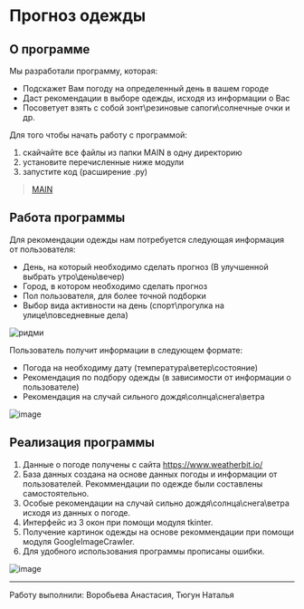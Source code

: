 # Прогноз одежды
## О программе ##

Мы разработали программу, которая:
* Подскажет Вам погоду на определенный день в вашем городе
* Даст рекомендации в выборе одежды, исходя из информации о Вас
* Посоветует взять с собой зонт\резиновые сапоги\солнечные очки и др.

Для того чтобы начать работу с программой:
1. скайчайте все файлы из папки MAIN в одну директорию
2. установите перечисленные ниже модули
3. запустите код (расширение .py)
>[MAIN](https://github.com/NataTyugun/project-3-semester/blob/main/final_job/LAST.py)

## Работа программы ##

Для рекомендации одежды нам потребуется следующая информация от пользователя:
* День, на который необходимо сделать прогноз (В улучшенной выбрать утро\день\вечер)
* Город, в котором необходимо сделать прогноз
* Пол пользователя, для более точной подборки
* Выбор вида активности на день (спорт\прогулка на улице\повседневные дела)


![ридми](https://user-images.githubusercontent.com/99788525/212077531-10ed9f52-31b1-44ae-8c42-7a66173a559a.png)



Пользователь получит информации в следующем формате:
* Погода на необходиму дату (температура\ветер\состояние)
* Рекомендация по подбору одежды (в зависимости от информации о пользователе)
* Рекомендация на случай сильного дождя\солнца\снега\ветра

![image](https://user-images.githubusercontent.com/99788525/212083315-6bdc5144-1f60-4980-983f-b54ff505a3c0.png)

## Реализация программы ##
1. Данные о погоде получены с сайта https://www.weatherbit.io/
2. База данных создана на основе данных погоды и информации от пользователей. Рекоммендации по одежде были составлены самостоятельно.
3. Особые рекомендации на случай сильно дождя\солнца\снега\ветра исходя из данных о погоде.
4. Интерфейс из 3 окон при помощи модуля tkinter.
5. Получение картинок одежды на основе рекоммендации при помощи модуля GoogleImageCrawler.
6. Для удобного использования программы прописаны ошибки.





![image](https://user-images.githubusercontent.com/99788525/212084261-14ad3acc-64a6-4df2-8e90-5be3687b904a.png)







***
Работу выполнили: Воробьева Анастасия, Тюгун Наталья
